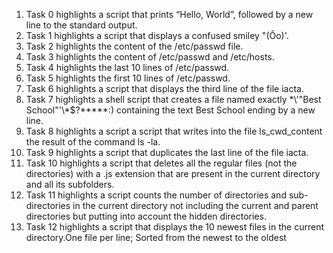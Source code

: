 1. Task 0 highlights a script that prints “Hello, World”, followed by a new line to the standard output.
2. Task 1 highlights a script that displays a confused smiley "(Ôo)'.
3. Task 2 highlights the content of the /etc/passwd file.
4. Task 3 highlights the content of /etc/passwd and /etc/hosts.
5. Task 4 highlights the last 10 lines of /etc/passwd.
6. Task 5 highlights the first 10 lines of /etc/passwd.
7. Task 6 highlights a script that displays the third line of the file iacta.
8. Task 7 highlights a shell script that creates a file named exactly \*\\'"Best School"\'\\*$\?\*\*\*\*\*:) containing the text Best School ending by a new line.
9. Task 8 highlights a script a script that writes into the file ls_cwd_content the result of the command ls -la.
10. Task 9 highlights a script that duplicates the last line of the file iacta.
11. Task 10 highlights a script that deletes all the regular files (not the directories) with a .js extension that are present in the current directory and all its subfolders.
12. Task 11 highlights a script counts the number of directories and sub-directories in the current directory not including the current and parent directories but putting into account the hidden directories.
13. Task 12 highlights a script that displays the 10 newest files in the current directory.One file per line; Sorted from the newest to the oldest 
